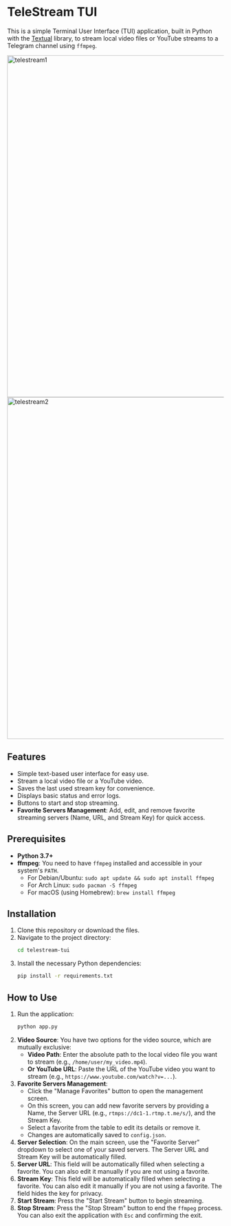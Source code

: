 # TeleStream TUI

This is a simple Terminal User Interface (TUI) application, built in Python with the [Textual](https://textual.textualize.io/) library, to stream local video files or YouTube streams to a Telegram channel using `ffmpeg`.

<img width="1066" height="795" alt="telestream1" src="https://github.com/user-attachments/assets/8b89a921-6307-4086-8b64-7d7b36b31340" />

<img width="1066" height="795" alt="telestream2" src="https://github.com/user-attachments/assets/7ebcf299-cbb1-4391-b882-876b25b360bf" />


## Features

-   Simple text-based user interface for easy use.
-   Stream a local video file or a YouTube video.
-   Saves the last used stream key for convenience.
-   Displays basic status and error logs.
-   Buttons to start and stop streaming.
-   **Favorite Servers Management**: Add, edit, and remove favorite streaming servers (Name, URL, and Stream Key) for quick access.

## Prerequisites

-   **Python 3.7+**
-   **ffmpeg**: You need to have `ffmpeg` installed and accessible in your system's `PATH`.
    -   For Debian/Ubuntu: `sudo apt update && sudo apt install ffmpeg`
    -   For Arch Linux: `sudo pacman -S ffmpeg`
    -   For macOS (using Homebrew): `brew install ffmpeg`

## Installation

1.  Clone this repository or download the files.
2.  Navigate to the project directory:
    ```bash
    cd telestream-tui
    ```
3.  Install the necessary Python dependencies:
    ```bash
    pip install -r requirements.txt
    ```

## How to Use

1.  Run the application:
    ```bash
    python app.py
    ```
2.  **Video Source**: You have two options for the video source, which are mutually exclusive:
    *   **Video Path**: Enter the absolute path to the local video file you want to stream (e.g., `/home/user/my_video.mp4`).
    *   **Or YouTube URL**: Paste the URL of the YouTube video you want to stream (e.g., `https://www.youtube.com/watch?v=...`).
3.  **Favorite Servers Management**:
    *   Click the "Manage Favorites" button to open the management screen.
    *   On this screen, you can add new favorite servers by providing a Name, the Server URL (e.g., `rtmps://dc1-1.rtmp.t.me/s/`), and the Stream Key.
    *   Select a favorite from the table to edit its details or remove it.
    *   Changes are automatically saved to `config.json`.
4.  **Server Selection**: On the main screen, use the "Favorite Server" dropdown to select one of your saved servers. The Server URL and Stream Key will be automatically filled.
5.  **Server URL**: This field will be automatically filled when selecting a favorite. You can also edit it manually if you are not using a favorite.
6.  **Stream Key**: This field will be automatically filled when selecting a favorite. You can also edit it manually if you are not using a favorite. The field hides the key for privacy.
7.  **Start Stream**: Press the "Start Stream" button to begin streaming.
8.  **Stop Stream**: Press the "Stop Stream" button to end the `ffmpeg` process. You can also exit the application with `Esc` and confirming the exit.
